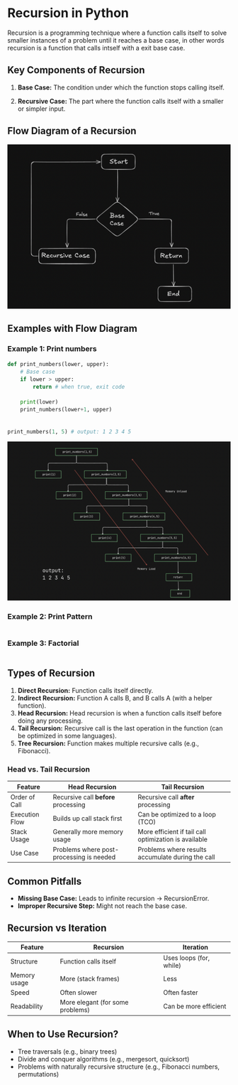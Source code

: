 # Recursion in Python
Recursion is a programming technique where a function calls itself to solve smaller instances of a problem until it reaches a base case, in other words recursion is a function that calls intself with a exit base case.

## Key Components of Recursion
1. **Base Case:** The condition under which the function stops calling itself.

2. **Recursive Case:** The part where the function calls itself with a smaller or simpler input.

## Flow Diagram of a Recursion
![Flow Diagram of Recursion](../../assets/FD_Recursion.png)

## Examples with Flow Diagram

### Example 1: Print numbers
```python []
def print_numbers(lower, upper):
    # Base case
    if lower > upper:
        return # when true, exit code
    
    print(lower)
    print_numbers(lower+1, upper)


print_numbers(1, 5) # output: 1 2 3 4 5
```
![FD for print_number](../../assets/print_numbers.png)

### Example 2: Print Pattern
```python []

```


### Example 3: Factorial
```python []

```


## Types of Recursion
1. **Direct Recursion:** Function calls itself directly.
2. **Indirect Recursion:** Function A calls B, and B calls A (with a helper function).
3. **Head Recursion:** Head recursion is when a function calls itself before doing any processing.
4. **Tail Recursion:** Recursive call is the last operation in the function (can be optimized in some languages).
5. **Tree Recursion:** Function makes multiple recursive calls (e.g., Fibonacci).

### Head vs. Tail Recursion

| Feature        | Head Recursion                           | Tail Recursion                                        |
| -------------- | ---------------------------------------- | ----------------------------------------------------- |
| Order of Call  | Recursive call **before** processing     | Recursive call **after** processing                   |
| Execution Flow | Builds up call stack first               | Can be optimized to a loop (TCO)                      |
| Stack Usage    | Generally more memory usage              | More efficient if tail call optimization is available |
| Use Case       | Problems where post-processing is needed | Problems where results accumulate during the call     |


## Common Pitfalls
- **Missing Base Case:** Leads to infinite recursion → RecursionError.
- **Improper Recursive Step:** Might not reach the base case.

## Recursion vs Iteration
| Feature      | Recursion                        | Iteration               |
| ------------ | -------------------------------- | ----------------------- |
| Structure    | Function calls itself            | Uses loops (for, while) |
| Memory usage | More (stack frames)              | Less                    |
| Speed        | Often slower                     | Often faster            |
| Readability  | More elegant (for some problems) | Can be more efficient   |

## When to Use Recursion?
- Tree traversals (e.g., binary trees)
- Divide and conquer algorithms (e.g., mergesort, quicksort)
- Problems with naturally recursive structure (e.g., Fibonacci numbers, permutations)